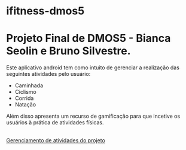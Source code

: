 # ifitness-dmos5

<h1> Projeto Final de DMOS5 - Bianca Seolin</span> e Bruno Silvestre. </h1>

Este aplicativo android tem como intuito de gerenciar a realização das seguintes atividades pelo usuário: 
<ul>
  <li>Caminhada</li>
  <li>Ciclismo</li>
  <li>Corrida</li>
  <li>Natação</li>
</ul>
Além disso apresenta um recurso de gamificação para que incetive os usuários à prática de atividades físicas.
<br><br>
<p><a href='https://docs.google.com/spreadsheets/d/1oVKVl5MsxEJQIeh7P2Bh6z_H6hNPRd6uNqR1eyzkZ38/edit?usp=sharing' target='_blank'>
  Gerenciamento de atividades do projeto
</a></p>




